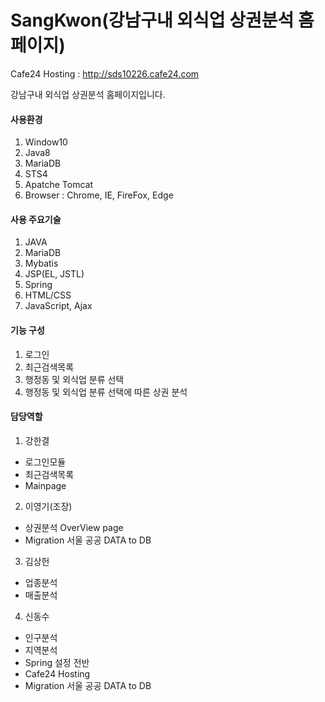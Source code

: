 # SangKwon(강남구내 외식업 상권분석 홈페이지)
 
Cafe24 Hosting : http://sds10226.cafe24.com

강남구내 외식업 상권분석 홈페이지입니다.

#### 사용환경
1. Window10
2. Java8
3. MariaDB
4. STS4
5. Apatche Tomcat
6. Browser : Chrome, IE, FireFox, Edge

#### 사용 주요기술
1. JAVA
2. MariaDB
3. Mybatis
4. JSP(EL, JSTL)
5. Spring
6. HTML/CSS
7. JavaScript, Ajax

#### 기능 구성
1. 로그인 
2. 최근검색목록
3. 행정동 및 외식업 분류 선택
4. 행정동 및 외식업 분류 선택에 따른 상권 분석

#### 담당역할
1. 강한결 
  - 로그인모듈
  - 최근검색목록
  - Mainpage
2. 이영기(조장)
  - 상권분석 OverView page
  - Migration 서울 공공 DATA to DB
3. 김상헌
  - 업종분석
  - 매출분석
4. 신동수
  - 인구분석
  - 지역분석
  - Spring 설정 전반
  - Cafe24 Hosting
  - Migration 서울 공공 DATA to DB
 

